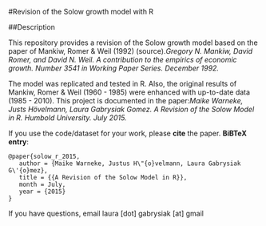 #Revision of the Solow growth model with R

##Description

This repository provides a revision of the Solow growth model based on the paper of Mankiw, Romer & Weil (1992) (source).*Gregory N. Mankiw, David Romer, and David N. Weil. A contribution to the empirics of economic growth. Number 3541 in Working Paper Series. December 1992.*

The model was replicated and tested in R. Also, the original results of Mankiw, Romer & Weil (1960 - 1985) were enhanced with up-to-date data (1985 - 2010). This project is documented in the paper:*Maike Warneke, Justs Hövelmann, Laura Gabrysiak Gomez. A Revision of the Solow Model in R. Humbold University. July 2015.*

If you use the code/dataset for your work, please **cite** the paper. **BiBTeX entry**:
```
@paper{solow_r_2015,
   author = {Maike Warneke, Justus H\"{o}velmann, Laura Gabrysiak G\'{o}mez},
   title = {{A Revision of the Solow Model in R}},
   month = July,
   year = {2015}
}
```
If you have questions, email laura [dot] gabrysiak [at] gmail

